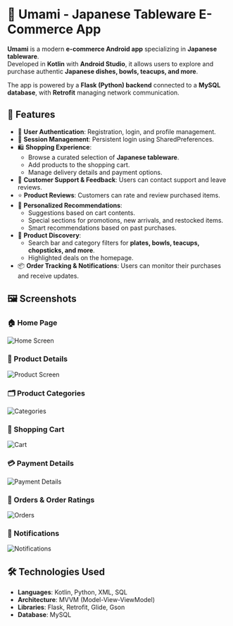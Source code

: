 # 🍣 Umami - Japanese Tableware E-Commerce App

**Umami** is a modern **e-commerce Android app** specializing in **Japanese tableware**.  
Developed in **Kotlin** with **Android Studio**, it allows users to explore and purchase authentic **Japanese dishes, bowls, teacups, and more**.  

The app is powered by a **Flask (Python) backend** connected to a **MySQL database**, with **Retrofit** managing network communication.

## 🚀 Features
- 🔐 **User Authentication**: Registration, login, and profile management.  
- 🔄 **Session Management**: Persistent login using SharedPreferences.  
- 🛍️ **Shopping Experience**:
  - Browse a curated selection of **Japanese tableware**.  
  - Add products to the shopping cart.  
  - Manage delivery details and payment options.  
- 💬 **Customer Support & Feedback**: Users can contact support and leave reviews.  
- ⭐ **Product Reviews**: Customers can rate and review purchased items.  
- 🧠 **Personalized Recommendations**:  
  - Suggestions based on cart contents.  
  - Special sections for promotions, new arrivals, and restocked items.  
  - Smart recommendations based on past purchases.  
- 🔎 **Product Discovery**:  
  - Search bar and category filters for **plates, bowls, teacups, chopsticks, and more**.  
  - Highlighted deals on the homepage.  
- 📦 **Order Tracking & Notifications**: Users can monitor their purchases and receive updates.  

## 🖼️ Screenshots

### 🏠 Home Page
![Home Screen](docs/screenshot_home.png)

### 📄 Product Details
![Product Screen](docs/screenshot_product.png)

### 🗂️ Product Categories
![Categories](docs/screenshot_categories.png)

### 🛒 Shopping Cart
![Cart](docs/screenshot_cart.png)

### 💳 Payment Details
![Payment Details](docs/screenshot_payment.png)

### 📜 Orders & Order Ratings
![Orders](docs/screenshot_orders.png)

### 🔔 Notifications
![Notifications](docs/screenshot_notifications.png)

## 🛠️ Technologies Used
- **Languages**: Kotlin, Python, XML, SQL  
- **Architecture**: MVVM (Model-View-ViewModel)  
- **Libraries**: Flask, Retrofit, Glide, Gson  
- **Database**: MySQL 
